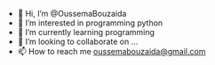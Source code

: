 - 👋 Hi, I’m @OussemaBouzaida
- 👀 I’m interested in programming python
- 🌱 I’m currently learning programming
- 💞️ I’m looking to collaborate on ...
- 📫 How to reach me oussemabouzaida@gmail.com

<!---
OussemaBouzaida/OussemaBouzaida is a ✨ special ✨ repository because its `README.md` (this file) appears on your GitHub profile.
You can click the Preview link to take a look at your changes.
--->
